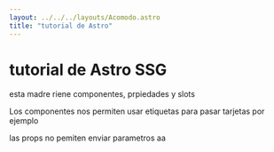 ```yaml
---
layout: ../../../layouts/Acomodo.astro
title: "tutorial de Astro"
---
```


# tutorial de Astro SSG

esta madre riene componentes, prpiedades y slots

Los componentes nos permiten usar etiquetas para pasar tarjetas por ejemplo

las props no pemiten enviar parametros aa
